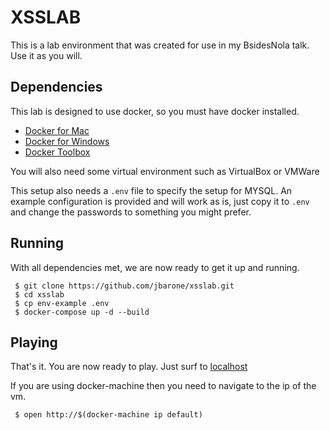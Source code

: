 # XSSLAB

This is a lab environment that was created for use in my BsidesNola talk. Use
it as you will.

## Dependencies

This lab is designed to use docker, so you must have docker installed.

- [ Docker for Mac ](https://docs.docker.com/docker-for-mac/)
- [ Docker for Windows ](https://docs.docker.com/docker-for-windows/)
- [ Docker Toolbox ](https://www.docker.com/products/docker-toolbox)

You will also need some virtual environment such as VirtualBox or VMWare

This setup also needs a `.env` file to specify the setup for MYSQL. An
example configuration is provided and will work as is, just copy it to
`.env` and change the passwords to something you might prefer.

## Running

With all dependencies met, we are now ready to get it up and running.

```
 $ git clone https://github.com/jbarone/xsslab.git
 $ cd xsslab
 $ cp env-example .env
 $ docker-compose up -d --build
```

## Playing

That's it. You are now ready to play. Just surf to [localhost](http://127.0.0.1)

If you are using docker-machine then you need to navigate to the ip of the vm.

```
 $ open http://$(docker-machine ip default)
```
